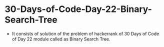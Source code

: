 # 30-Days-of-Code-Day-22-Binary-Search-Tree
- It consists of solution of the problem of hackerrank of 30 Days of Code of Day 22 module called as Binary Search Tree.
